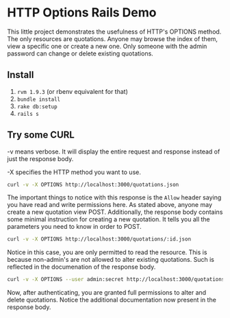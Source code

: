 # HTTP Options Rails Demo
This little project demonstrates the usefulness of HTTP's OPTIONS method. The only resources are quotations.  Anyone may browse the index of them, view a specific one or create a new one. Only someone with the admin password can change or delete existing quotations.

## Install
1. `rvm 1.9.3` (or rbenv equivalent for that)
2. `bundle install`
3. `rake db:setup`
4. `rails s`

## Try some CURL
-v means verbose. It will display the entire request and response instead of just the response body.

-X specifies the HTTP method you want to use.

```bash
curl -v -X OPTIONS http://localhost:3000/quotations.json
```

The important things to notice with this response is the `Allow` header saying you have read and write permissions here. As stated above, anyone may create a new quotation view POST. Additionally, the response body contains some minimal instruction for creating a new quotation. It tells you all the parameters you need to know in order to POST.

```bash
curl -v -X OPTIONS http://localhost:3000/quotations/:id.json
```

Notice in this case, you are only permitted to read the resource. This is because non-admin's are not allowed to alter existing quotations. Such is reflected in the documenation of the response body.

```bash
curl -v -X OPTIONS --user admin:secret http://localhost:3000/quotations/:id.json
```

Now, after authenticating, you are granted full permissions to alter and delete quotations. Notice the additional documentation now present in the response body.


